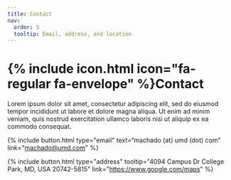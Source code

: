 ```yaml
---
title: Contact
nav:
  order: 5
  tooltip: Email, address, and location
---
```


# {% include icon.html icon="fa-regular fa-envelope" %}Contact

Lorem ipsum dolor sit amet, consectetur adipiscing elit, sed do eiusmod tempor
incididunt ut labore et dolore magna aliqua. Ut enim ad minim veniam, quis
nostrud exercitation ullamco laboris nisi ut aliquip ex ea commodo consequat.

{%
  include button.html
  type="email"
  text=“machado (at) umd (dot) com”
  link="machado@umd.com"
%}
<!-- comment out
 {%
   include button.html
   type="phone"
   text="(555) 867-5309"
   link="+1-555-867-5309"
 %} -->
{%
  include button.html
  type="address"
  tooltip="4094 Campus Dr College Park, MD, USA 20742-5815"
  link="https://www.google.com/maps"
%}

<!-- {% include section.html %} -->

<!-- {% capture col1 %} -->

<!-- 
{% include figure.html
  image="images/photo.jpg"
  caption="Lorem ipsum"
%}
-->

<!-- {% endcapture %} -->

<!-- {% capture col2 %} -->

<!-- 
{% include figure.html
  image="images/photo.jpg"
  caption="Lorem ipsum"
%}
-->

<!-- {% endcapture %} -->

<!-- {% include cols.html col1=col1 col2=col2 %} -->

<!-- {% include section.html dark=true %} -->

<!-- {% capture col1 %} -->
<!-- 
Lorem ipsum dolor sit amet  
consectetur adipiscing elit  
sed do eiusmod tempor
-->
<!-- {% endcapture %} -->

<!-- {% capture col2 %} -->
<!-- 
Lorem ipsum dolor sit amet  
consectetur adipiscing elit  
sed do eiusmod tempor
-->
<!-- {% endcapture %} -->

<!-- {% capture col3 %} -->
<!-- 
Lorem ipsum dolor sit amet  
consectetur adipiscing elit  
sed do eiusmod tempor
-->
<!-- {% endcapture %} -->

<!-- {% include cols.html col1=col1 col2=col2 col3=col3 %} -->
